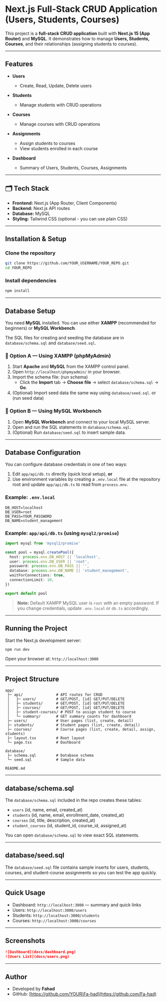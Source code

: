 # Next.js Full-Stack CRUD Application (Users, Students, Courses)

This project is a **full-stack CRUD application** built with **Next.js 15 (App Router)** and **MySQL**. It demonstrates how to manage **Users, Students, Courses**, and their relationships (assigning students to courses).

---

## Features

- **Users**

  - Create, Read, Update, Delete users

- **Students**

  - Manage students with CRUD operations

- **Courses**

  - Manage courses with CRUD operations

- **Assignments**

  - Assign students to courses
  - View students enrolled in each course

- **Dashboard**

  - Summary of Users, Students, Courses, Assignments

---

## 🗂️ Tech Stack

- **Frontend:** Next.js (App Router, Client Components)
- **Backend:** Next.js API routes
- **Database:** MySQL
- **Styling:** Tailwind CSS (optional - you can use plain CSS)

---

## Installation & Setup

### Clone the repository

```bash
git clone https://github.com/YOUR_USERNAME/YOUR_REPO.git
cd YOUR_REPO
```

### Install dependencies

```bash
npm install
```

---

## Database Setup

You need **MySQL** installed. You can use either **XAMPP** (recommended for beginners) or **MySQL Workbench**.

The SQL files for creating and seeding the database are in `database/schema.sql` and `database/seed.sql`.

### 🔹 Option A — Using XAMPP (phpMyAdmin)

1. Start **Apache** and **MySQL** from the XAMPP control panel.
2. Open `http://localhost/phpmyadmin/` in your browser.
3. Import the schema file: (run schema)
   - Click the **Import** tab → **Choose file** → select `database/schema.sql` → **Go**.
4. (Optional) Import seed data the same way using `database/seed.sql`. or (run seed data)

### 🔹 Option B — Using MySQL Workbench

1. Open **MySQL Workbench** and connect to your local MySQL server.
2. Open and run the SQL statements in `database/schema.sql`.
3. (Optional) Run `database/seed.sql` to insert sample data.

---

## Database Configuration

You can configure database credentials in one of two ways:

1. Edit `app/api/db.ts` directly (quick local setup), **or**
2. Use environment variables by creating a `.env.local` file at the repository root and update `app/api/db.ts` to read from `process.env`.

### Example: `.env.local`

```
DB_HOST=localhost
DB_USER=root
DB_PASS=YOUR_PASSWORD
DB_NAME=student_management
```

### Example: `app/api/db.ts` (using `mysql2/promise`)

```ts
import mysql from 'mysql2/promise'

const pool = mysql.createPool({
  host: process.env.DB_HOST || 'localhost',
  user: process.env.DB_USER || 'root',
  password: process.env.DB_PASS || '',
  database: process.env.DB_NAME || 'student_management',
  waitForConnections: true,
  connectionLimit: 10,
})

export default pool
```

> **Note:** Default XAMPP MySQL user is `root` with an empty password. If you change credentials, update `.env.local` or `db.ts` accordingly.

---

## Running the Project

Start the Next.js development server:

```bash
npm run dev
```

Open your browser at: `http://localhost:3000`

---

## Project Structure

```structure
app/
 ├─ api/               # API routes for CRUD
 │   ├─ users/         # GET/POST, [id] GET/PUT/DELETE
 │   ├─ students/      # GET/POST, [id] GET/PUT/DELETE
 │   ├─ courses/       # GET/POST, [id] GET/PUT/DELETE
 │   ├─ student-courses/ # POST to assign student to course
 │   └─ summary/       # GET summary counts for dashboard
 ├─ users/             # User pages (list, create, detail)
 ├─ students/          # Student pages (list, create, detail)
 ├─ courses/           # Course pages (list, create, detail, assign, students)
 ├─ layout.tsx         # Root layout
 └─ page.tsx           # Dashboard

database/
 ├─ schema.sql         # Database schema
 └─ seed.sql           # Sample data

README.md
```

---

## database/schema.sql

The `database/schema.sql` included in the repo creates these tables:

- `users` (id, name, email, created_at)
- `students` (id, name, email, enrollment_date, created_at)
- `courses` (id, title, description, created_at)
- `student_courses` (id, student_id, course_id, assigned_at)

You can open `database/schema.sql` to view exact SQL statements.

---

## database/seed.sql

The `database/seed.sql` file contains sample inserts for users, students, courses, and student-course assignments so you can test the app quickly.

---

## Quick Usage

- Dashboard: `http://localhost:3000` — summary and quick links
- Users: `http://localhost:3000/users`
- Students: `http://localhost:3000/students`
- Courses: `http://localhost:3000/courses`

---

## Screenshots

```md
![Dashboard](docs/dashboard.png)
![Users List](docs/users.png)
```

---

## Author

- Developed by **Fahad**
- GitHub: [https://github.com/YOUR\Fa-had](https://github.com/Fa-had)
